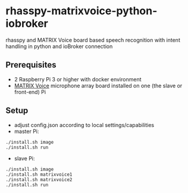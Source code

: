 # rhasspy-matrixvoice-python-iobroker
rhasspy and MATRIX Voice board based speech recognition with intent handling in python and ioBroker connection

## Prerequisites

* 2 Raspberry Pi 3 or higher with docker environment
* [MATRIX Voice](https://www.matrix.one/products/voice) microphone array board installed on one (the slave or front-end) Pi

## Setup

* adjust config.json according to local settings/capabilities
* master Pi: 
```
./install.sh image
./install.sh run
```
* slave Pi: 
```
./install.sh image
./install.sh matrixvoice1
./install.sh matrixvoice2
./install.sh run
```
